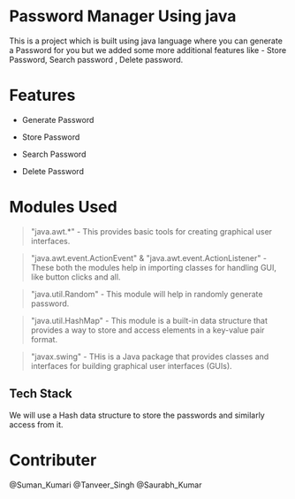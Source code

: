 
# Password Manager Using java

This is a project which is built using java language where you can generate a Password for you but we added some more additional features like - Store Password, Search password , Delete password.



# Features 
   -  Generate Password

   -  Store Password

   -  Search Password

   -  Delete Password


# Modules Used

> "java.awt.*" -  This provides basic tools for creating graphical user interfaces.

> "java.awt.event.ActionEvent" & "java.awt.event.ActionListener" - These both the modules help in importing classes for handling GUI, like button clicks and all.

> "java.util.Random" - This module will help in randomly generate password.

> "java.util.HashMap" - This module is a built-in data structure that provides a way to store and access elements in a key-value pair format.

> "javax.swing" - THis is a Java package that provides classes and interfaces for building graphical user interfaces (GUIs).


## Tech Stack

We will use a Hash data structure to store the passwords and similarly access from it.

# Contributer

@Suman_Kumari 
@Tanveer_Singh
@Saurabh_Kumar
